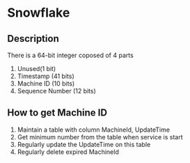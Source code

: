 # Snowflake
## Description
There is a 64-bit integer coposed of 4 parts
1. Unused(1 bit)
2. Timestamp (41 bits)
3. Machine ID (10 bits)
4. Sequence Number (12 bits)

## How to get Machine ID
1. Maintain a table with column MachineId, UpdateTime
2. Get minimum number from the table when service is start
3. Regularly update the UpdateTime on this table
4. Regularly delete expired MachineId
